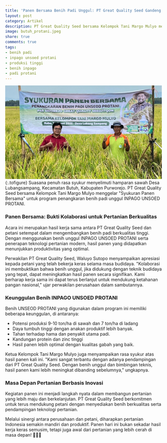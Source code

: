 ```yaml
---
title: 'Panen Bersama Benih Padi Unggul: PT Great Quality Seed Gandeng Kelompok Tani Margo Mulyo'
layout: post
category: Artikel
description: PT Great Quality Seed bersama Kelompok Tani Margo Mulyo menggelar panen bersama benih padi unggul INPAGO UNSOED PROTANI di Desa Lubangsampang, Purworejo. Kolaborasi ini membuktikan bahwa penggunaan benih berkualitas dan teknologi pertanian modern dapat meningkatkan hasil panen secara signifikan.
image: butuh_protani.jpeg
share: true
comments: true
tags:
- benih padi
- inpago unsoed protani
- produksi tinggi
- benih inpago
- padi protani
---
```


![Produksi Benih Inpago Unsoed Protani](/assets/images/butuh_protani.jpeg "Produksi Benih Padi Inpago Unsoed Protani Cap Gunung Slamet")
{:.tofigure}
Suasana penuh rasa syukur menyelimuti hamparan sawah Desa Lubangsampang, Kecamatan Butuh, Kabupaten Purworejo. PT Great Quality Seed bersama Kelompok Tani Margo Mulyo menggelar "Syukuran Panen Bersama" untuk program penangkaran benih padi unggul INPAGO UNSOED PROTANI.

### Panen Bersama: Bukti Kolaborasi untuk Pertanian Berkualitas
Acara ini merupakan hasil kerja sama antara PT Great Quality Seed dan petani setempat dalam mengembangkan benih padi berkualitas tinggi. Dengan menggunakan benih unggul INPAGO UNSOED PROTANI serta penerapan teknologi pertanian modern, hasil panen yang didapatkan menunjukkan produktivitas yang optimal.

Perwakilan PT Great Quality Seed, Waluyo Sutopo menyampaikan apresiasi kepada petani yang telah bekerja keras selama masa budidaya. "Kolaborasi ini membuktikan bahwa benih unggul, jika didukung dengan teknik budidaya yang tepat, dapat meningkatkan hasil panen secara signifikan. Kami berharap kerja sama ini dapat terus berlanjut untuk mendukung ketahanan pangan nasional," ujar perwakilan perusahaan dalam sambutannya.

### Keunggulan Benih INPAGO UNSOED PROTANI
Benih UNSEOD PROTANI yang digunakan dalam program ini memiliki beberapa keunggulan, di antaranya:

* Potensi produksi  9-10 ton/ha di sawah dan 7 ton/ha di ladang
* Daya tumbuh tinggi dengan anakan produktif lebih banyak.
* Tahan terhadap hama dan penyakit utama padi.
* Kandungan protein dan zinc tinggi
* Hasil panen lebih optimal dengan kualitas gabah yang baik.

Ketua Kelompok Tani Margo Mulyo juga menyampaikan rasa syukur atas hasil panen kali ini. "Kami sangat terbantu dengan adanya pendampingan dari PT Great Quality Seed. Dengan benih unggul dan bimbingan teknis, hasil panen kami lebih meningkat dibanding sebelumnya," ungkapnya.

### Masa Depan Pertanian Berbasis Inovasi
Kegiatan panen ini menjadi langkah nyata dalam membangun pertanian yang lebih maju dan berkelanjutan. PT Great Quality Seed berkomitmen untuk terus mendukung petani dengan menyediakan benih berkualitas serta pendampingan teknologi pertanian.

Melalui sinergi antara perusahaan dan petani, diharapkan pertanian Indonesia semakin mandiri dan produktif. Panen hari ini bukan sekadar hasil kerja keras semusim, tetapi juga awal dari pertanian yang lebih cerah di masa depan! 🌾🌾🌾